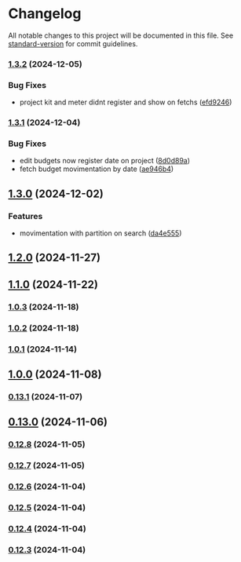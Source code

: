 # Changelog

All notable changes to this project will be documented in this file. See [standard-version](https://github.com/conventional-changelog/standard-version) for commit guidelines.

### [1.3.2](https://github.com/tiecoeletrica/EcoApp_Backend_Nest/compare/v1.3.1...v1.3.2) (2024-12-05)


### Bug Fixes

* project kit and meter didnt register and show on fetchs ([efd9246](https://github.com/tiecoeletrica/EcoApp_Backend_Nest/commit/efd92460581ba12c9a9cafda90e8a8ef50a79d04))

### [1.3.1](https://github.com/tiecoeletrica/EcoApp_Backend_Nest/compare/v1.3.0...v1.3.1) (2024-12-04)


### Bug Fixes

* edit budgets now register date on project ([8d0d89a](https://github.com/tiecoeletrica/EcoApp_Backend_Nest/commit/8d0d89a6aa964d599d24c26a12593c1e48476e48))
* fetch budget movimentation by date ([ae946b4](https://github.com/tiecoeletrica/EcoApp_Backend_Nest/commit/ae946b431fff146aa321908c5f96e7b638dcfc32))

## [1.3.0](https://github.com/tiecoeletrica/EcoApp_Backend_Nest/compare/v1.2.0...v1.3.0) (2024-12-02)


### Features

* movimentation with partition on search ([da4e555](https://github.com/tiecoeletrica/EcoApp_Backend_Nest/commit/da4e555de80cd61ebedd2838d3efb2ab39f3013f))

## [1.2.0](https://github.com/tiecoeletrica/EcoApp_Backend_Nest/compare/v1.1.0...v1.2.0) (2024-11-27)

## [1.1.0](https://github.com/tiecoeletrica/EcoApp_Backend_Nest/compare/v1.0.3...v1.1.0) (2024-11-22)

### [1.0.3](https://github.com/tiecoeletrica/EcoApp_Backend_Nest/compare/v1.0.2...v1.0.3) (2024-11-18)

### [1.0.2](https://github.com/tiecoeletrica/EcoApp_Backend_Nest/compare/v1.0.1...v1.0.2) (2024-11-18)

### [1.0.1](https://github.com/tiecoeletrica/EcoApp_Backend_Nest/compare/v1.0.0...v1.0.1) (2024-11-14)

## [1.0.0](https://github.com/tiecoeletrica/EcoApp_Backend_Nest/compare/v0.13.1...v1.0.0) (2024-11-08)

### [0.13.1](https://github.com/tiecoeletrica/EcoApp_Backend_Nest/compare/v0.13.0...v0.13.1) (2024-11-07)

## [0.13.0](https://github.com/tiecoeletrica/EcoApp_Backend_Nest/compare/v0.12.8...v0.13.0) (2024-11-06)

### [0.12.8](https://github.com/tiecoeletrica/EcoApp_Backend_Nest/compare/v0.12.7...v0.12.8) (2024-11-05)

### [0.12.7](https://github.com/tiecoeletrica/EcoApp_Backend_Nest/compare/v0.12.6...v0.12.7) (2024-11-05)

### [0.12.6](https://github.com/tiecoeletrica/EcoApp_Backend_Nest/compare/v0.12.5...v0.12.6) (2024-11-04)

### [0.12.5](https://github.com/tiecoeletrica/EcoApp_Backend_Nest/compare/v0.12.4...v0.12.5) (2024-11-04)

### [0.12.4](https://github.com/tiecoeletrica/EcoApp_Backend_Nest/compare/v0.12.3...v0.12.4) (2024-11-04)

### [0.12.3](https://github.com/tiecoeletrica/EcoApp_Backend_Nest/compare/v0.12.2...v0.12.3) (2024-11-04)
